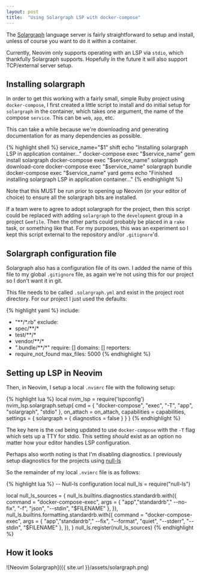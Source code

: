 ```yaml
---
layout: post
title:  "Using Solargraph LSP with docker-compose"
---
```

The [Solargraph][solargraph] language server is fairly straightforward to setup
and install, unless of course you want to do it within a container.

Currently, Neovim only supports operating with an LSP via `stdio`, which
thankfully Solargraph supports. Hopefully in the future it will also support
TCP/external server setup.

## Installing solargraph

In order to get this working with a fairly small, simple Ruby project using
`docker-compose`, I first created a little script to install and do initial
setup for `solargraph` in the container, which takes one argument, the name of
the compose `service`. This can be `web`, `app`, etc.

This can take a while because we're downloading and generating documentation for
as many dependencies as possible.

{% highlight shell %}
service_name="$1"
shift
echo "Installing solargraph LSP in application container..."
docker-compose exec "$service_name" gem install solargraph
docker-compose exec "$service_name" solargraph download-core
docker-compose exec "$service_name" solargraph bundle
docker-compose exec "$service_name" yard gems
echo "Finished installing solargraph LSP in application container..."
{% endhighlight %}

Note that this MUST be run prior to opening up Neovim (or your editor of choice)
to ensure all the solargraph bits are installed.

If a team were to agree to adopt solargraph for the project, then this script
could be replaced with adding `solargraph` to the `development` group in a
project `Gemfile`. Then the other parts could probably be placed in a `rake`
task, or something like that. For my purposes, this was an experiment so I kept
this script external to the repository and/or `.gitignore`'d.

## Solargraph configuration file

Solargraph also has a configuration file of its own. I added the name of this
file to my global `.gitignore` file, as again we're not using this for our
project so I don't want it in git.

This file needs to be called `.solargraph.yml` and exist in the project root
directory. For our project I just used the defaults:

{% highlight yaml %}
include:
- "**/*.rb"
exclude:
- spec/**/*
- test/**/*
- vendor/**/*
- ".bundle/**/*"
require: []
domains: []
reporters:
- require_not_found
max_files: 5000
{% endhighlight %}

## Setting up LSP in Neovim

Then, in Neovim, I setup a local `.nvimrc` file with the following setup:

{% highlight lua %}
local nvim_lsp = require('lspconfig')
nvim_lsp.solargraph.setup{
  cmd = { "docker-compose", "exec", "-T", "app", "solargraph", "stdio" },
  on_attach = on_attach,
  capabilities = capabilities,
  settings = {
    solargraph = {
      diagnostics = false
    }
  }
}
{% endhighlight %}

The key here is the `cmd` being updated to use `docker-compose` with the `-T`
flag which sets up a TTY for stdio. This setting _should_ exist as an option no
matter how your editor handles LSP configuration.

Perhaps also worth noting is that I'm disabling diagnostics. I previously setup
diagnostics for the projects using [null-ls][null-ls]

So the remainder of my local `.nvimrc` file is as follows:

{% highlight lua %}
-- Null-ls configuration
local null_ls = require("null-ls")

local null_ls_sources = {
  null_ls.builtins.diagnostics.standardrb.with({
    command = "docker-compose-exec",
    args = { "app","standardrb"," --no-fix", "-f", "json", "--stdin", "$FILENAME" },
  }),
  null_ls.builtins.formatting.standardrb.with({
    command = "docker-compose-exec",
    args = { "app","standardrb"," --fix", "--format", "quiet", "--stderr", "--stdin", "$FILENAME" },
  }),
}
null_ls.register(null_ls_sources)
{% endhighlight %}

## How it looks

![Neovim Solargraph]({{ site.url }}/assets/solargraph.png)

[null-ls]: https://github.com/jose-elias-alvarez/null-ls.nvim/
[solargraph]: https://solargraph.org/
